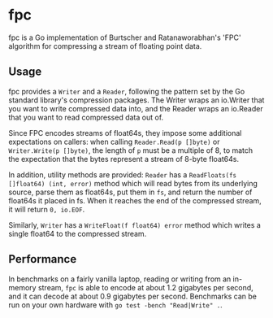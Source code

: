 # fpc #

fpc is a Go implementation of Burtscher and Ratanaworabhan's 'FPC' algorithm
for compressing a stream of floating point data.

## Usage ##

fpc provides a `Writer` and a `Reader`, following the pattern set by
the Go standard library's compression packages. The Writer wraps an
io.Writer that you want to write compressed data into, and the Reader
wraps an io.Reader that you want to read compressed data out of.

Since FPC encodes streams of float64s, they impose some additional
expectations on callers: when calling `Reader.Read(p []byte)` or
`Writer.Write(p []byte)`, the length of `p` must be a multiple of 8,
to match the expectation that the bytes represent a stream of 8-byte
float64s.

In addition, utility methods are provided: `Reader` has a
`ReadFloats(fs []float64) (int, error)` method which will read bytes
from its underlying source, parse them as float64s, put them in `fs`,
and return the number of float64s it placed in fs. When it reaches the
end of the compressed stream, it will return `0, io.EOF`.

Similarly, `Writer` has a `WriteFloat(f float64) error` method which
writes a single float64 to the compressed stream.

## Performance ##

In benchmarks on a fairly vanilla laptop, reading or writing from an
in-memory stream, `fpc` is able to encode at about 1.2 gigabytes per
second, and it can decode at about 0.9 gigabytes per
second. Benchmarks can be run on your own hardware with `go test
-bench "Read|Write" .`.
